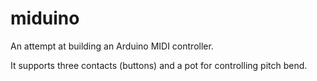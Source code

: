 # miduino
An attempt at building an Arduino MIDI controller.

It supports three contacts (buttons) and a pot for controlling pitch bend.
